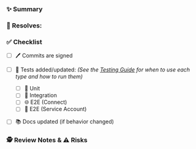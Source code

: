 ### ✨ Summary
<!-- What does this change do? -->


### 🔗 Resolves:
<!-- What issue does it resolve? -->


### ✅ Checklist
- [ ] 🖊️ Commits are signed
- [ ] 🧪 Tests added/updated: _(See the [Testing Guide](docs/testing.md) for when to use each type and how to run them)_
  - [ ] 🔹 Unit
  - [ ] 🔸 Integration
  - [ ] 🌐 E2E (Connect)
  - [ ] 🔑 E2E (Service Account)
- [ ] 📚 Docs updated (if behavior changed)


### 🕵️ Review Notes & ⚠️ Risks
<!-- Notes for reviewers, flags, feature gates, rollout considerations, etc. -->
